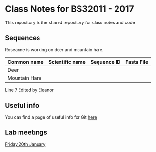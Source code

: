 # Class Notes for BS32011 - 2017

This repository is the shared repository for class notes and code

## Sequences

Roseanne is working on deer and mountain hare.

| Common name | Scientific name | Sequence ID | Fasta File |
|---|---|---|---|
| Deer | |||
| Mountain Hare | |||


Line 7 Edited by Eleanor

## Useful info

You can find a page of useful info for Git [here](git_info.md)

## Lab meetings

[Friday 20th January](meetings/20170120.md)
